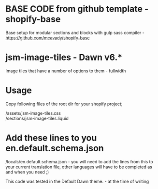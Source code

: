 # BASE CODE from github template - shopify-base
Base setup for modular sections and blocks with gulp sass compiler - https://github.com/mcavady/shopify-base

# jsm-image-tiles - Dawn v6.*

Image tiles that have a number of options to them - fullwidth

# Usage

Copy following files of the root dir for your shopify project;

/assets/jsm-image-tiles.css
<br/>
/sections/jsm-image-tiles.liquid
<br/>

# Add these lines to you en.default.schema.json
/locals/en.default.schema.json - you will need to add the lines from this to your current translation file, other languages will have to be completed as and when you need ;)


<p>This code was tested in the Default Dawn theme. - at the time of writing</p>